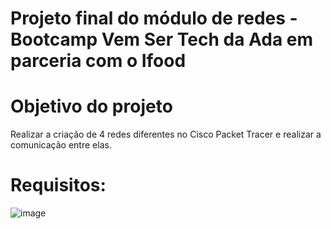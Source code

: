 # Projeto final do módulo de redes - Bootcamp Vem Ser Tech da Ada em parceria com o Ifood

# Objetivo do projeto
Realizar a criação de 4 redes diferentes no Cisco Packet Tracer e realizar a comunicação entre elas.

# Requisitos:
![image](https://github.com/GraciellySRibeiro/desafio-curso-redes-ada-ifood/assets/132016875/be377fbe-ff05-44a2-8323-4c961d6dc41b)
